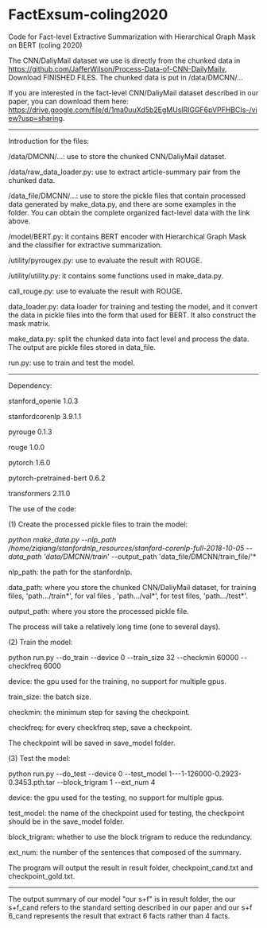 # FactExsum-coling2020
Code for Fact-level Extractive Summarization with Hierarchical Graph Mask on BERT (coling 2020)

The CNN/DaliyMail dataset we use is directly from the chunked data in https://github.com/JafferWilson/Process-Data-of-CNN-DailyMailv, Download FINISHED FILES.
The chunked data is put in /data/DMCNN/...

If you are interested in the fact-level CNN/DaliyMail dataset described in our paper, you can download them here: https://drive.google.com/file/d/1ma0uuXd5b2EgMUslRIGGF6pVPFHBCIs-/view?usp=sharing.

-----------------------------------------------------------------------------------------------------------------------------

Introduction for the files:

  /data/DMCNN/...: use to store the chunked CNN/DaliyMail dataset.

  /data/raw_data_loader.py: use to extract article-summary pair from the chunked data.

  /data_file/DMCNN/...: use to store the pickle files that contain processed data generated by make_data.py, and there are some examples in the folder. You can obtain the    complete organized fact-level data with the link above.

  /model/BERT.py: it contains BERT encoder with Hierarchical Graph Mask and the classifier for extractive summarization.

  /utility/pyrougex.py: use to evaluate the result with ROUGE.

  /utility/utility.py: it contains some functions used in make_data.py.

  call_rouge.py: use to evaluate the result with ROUGE.

  data_loader.py: data loader for training and testing the model, and it convert the data in pickle files into the form that used for BERT. It also construct the mask matrix.

  make_data.py: split the chunked data into fact level and process the data. The output are pickle files stored in data_file.

  run.py: use to train and test the model. 

---------------------------------------------------------------------------------------------------------------------------
Dependency:

stanford_openie           1.0.3

stanfordcorenlp           3.9.1.1

pyrouge                   0.1.3

rouge                     1.0.0

pytorch                   1.6.0    

pytorch-pretrained-bert   0.6.2

transformers              2.11.0


The use of the code:

(1) Create the processed pickle files to train the model: 

*python make_data.py --nlp_path /home/ziqiang/stanfordnlp_resources/stanford-corenlp-full-2018-10-05 --data_path 'data/DMCNN/train*' --output_path 'data_file/DMCNN/train_file/'*

nlp_path: the path for the stanfordnlp.

data_path: where you store the chunked CNN/DaliyMail dataset, for training files, 'path.../train*', for val files , 'path.../val*', for test files, 'path.../test*'.

output_path: where you store the processed pickle file.

The process will take a relatively long time (one to several days).

(2) Train the model:

python run.py --do_train --device 0 --train_size 32 --checkmin 60000 --checkfreq 6000

device: the gpu used for the training, no support for multiple gpus.

train_size: the batch size.

checkmin: the minimum step for saving the checkpoint.

checkfreq: for every checkfreq step, save a checkpoint.

The checkpoint will be saved in save_model folder.

(3) Test the model:

python run.py --do_test --device 0 --test_model 1---1-126000-0.2923-0.3453.pth.tar --block_trigram 1 --ext_num 4

device: the gpu used for the testing, no support for multiple gpus.

test_model: the name of the checkpoint used for testing, the checkpoint should be in the save_model folder.

block_trigram: whether to use the block trigram to reduce the redundancy.

ext_num: the number of the sentences that composed of the summary.

The program will output the result in result folder, checkpoint_cand.txt and checkpoint_gold.txt.


---------------------------------------------------------------------------------------------------------------------------

The output summary of our model "our s+f" is in result folder, the our s+f_cand refers to the standard setting described in our paper and our s+f 6_cand represents the result that extract 6 facts rather than 4 facts.

